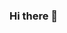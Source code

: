 ### Hi there 👋

<!--
**Jordon-L/Jordon-L** is a ✨ _special_ ✨ repository because its `README.md` (this file) appears on your GitHub profile.

Here are some ideas to get you started:
>

- 🌱 I’m currently learning web development
- ⚡ Fun fact: I like to tinker with raspberry pis and 3D printing
- 🧑 Check out my website: jordonlee.com

